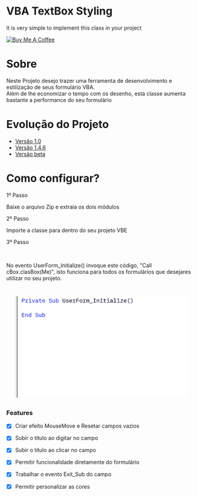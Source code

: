 # VBA TextBox Styling

It is very simple to implement this class in your project

<a href="https://tukeya.herokuapp.com" target="_blank"><img src="[https://cdn.buymeacoffee.com/buttons/default-orange.png](https://lh3.googleusercontent.com/2bUSbiGjEPqjy6dJDVk8K7VfvjlJsj24dzLbjXbWgKuFV4A2bm9QbaaXIfttdto5i7K0bH3tqiuaqwv-t3ZY3EiRibAMz2zERybc=w1064-v0)" alt="Buy Me A Coffee" style="height: 51px !important;width: 217px !important;" ></a>

# Sobre
<p>Neste Projeto desejo trazer uma ferramenta de desenvolvimento e estilização de seus formulário VBA. <br />
Além de lhe economizar o tempo com os desenho, esta classe aumenta bastante a performance do seu formulário
</p>

# Evolução do Projeto

* [Versão 1.0]((#Sobre))
* [Versão 1.4.6](https://raw.githubusercontent.com/ricardocamisa/rcTextBox/main/ClsTextBox%20Version%201.4.6.zip)
* [Versão beta]((#versaobeta))


# Como configurar?

<p>1º Passo</p>
Baixe o arquivo Zip e extraia os dois módulos<br/>
<p>2º Passo</p>
<p>Importe a classe para dentro do seu projeto VBE</p>
<p>3º Passo</p><br/>
<p>No evento UserForm_Initialize() invoque este código, "Call cBox.clasBox(Me)", isto funciona para todos os formulários que desejares utilizar no seu projeto.</p>
<h1 align="center">
    <img alt="Readme" title="Readme" src="./Animation.gif">
</h1>

### Features

- [x] Criar efeito MouseMove e Resetar campos vazios
- [x] Subir o título ao digitar no campo 
- [x] Subir o título ao clicar no campo
- [x] Permitir funcionalidade diretamente do formulário
- [x] Trabalhar o evento Exit_Sub do campo
- [x] Permitir personalizar as cores



